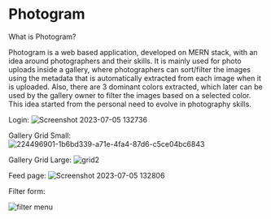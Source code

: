 # Photogram

What is Photogram?

Photogram is a web based application, developed on MERN stack, with an idea around photographers and their skills. It is mainly used for photo uploads inside a gallery, where photographers can sort/filter the images using the metadata that is automatically extracted from each image when it is uploaded. Also, there are 3 dominant colors extracted, which later can be used by the gallery owner to filter the images based on a selected color. This idea started from the personal need to evolve in photography skills.

Login:
![Screenshot 2023-07-05 132736](https://github.com/sufanaadrian/APLICATIE-ORGANIZARE-POZE/assets/115484136/5eed9875-bbd8-4e79-aac6-08cd1f5eaa87)

Gallery Grid Small:
![224496901-1b6bd339-a71e-4fa4-87d6-c5ce04bc6843](https://github.com/sufanaadrian/APLICATIE-ORGANIZARE-POZE/assets/115484136/09b18ed1-e665-4fed-835b-aeab53428184)

Gallery Grid Large:
![grid2](https://github.com/sufanaadrian/APLICATIE-ORGANIZARE-POZE/assets/115484136/2328dacd-129f-4f29-ae6a-3f520aa39451)


Feed page:
![Screenshot 2023-07-05 132806](https://github.com/sufanaadrian/APLICATIE-ORGANIZARE-POZE/assets/115484136/b09e6765-c8ad-40d4-ab8d-d0d71c26ea99)

Filter form:

![filter menu](https://github.com/sufanaadrian/APLICATIE-ORGANIZARE-POZE/assets/115484136/d17a9d65-1097-47ed-8862-b29c72451dad)
